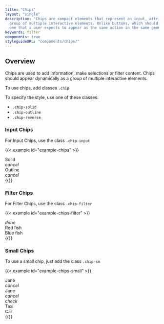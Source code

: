 ```yaml
---
title: "Chips"
layout: "single"
description: "Chips are compact elements that represent an input, attribute, or action. Chips should appear dynamically as a
  group of multiple interactive elements. Unlike buttons, which should be a consistent and familiar call to action,
  one that a user expects to appear as the same action in the same general area."
keywords: filter
components: true
styleguideURL: "components/chips/"
---
```


## Overview

Chips are used to add information, make selections or filter content. Chips should appear dynamically as a group of multiple interactive elements.

To use chips, add classes `.chip`

To specify the style, use one of these classes:

- `.chip-solid`
- `.chip-outline`
- `.chip-reverse`

### Input Chips

For Input Chips, use the class `.chip-input`

{{< example id="example-chips" >}}
<div class="chip chip-solid chip-input">
  <div class="chip-thumbnail">
    <img src="/img/headshot.png" alt="">
  </div>
  <div class="chip-text">Solid</div>
  <div class="chip-delete-right">
    <i class="material-icons">cancel</i>
  </div>
</div>

<div class="chip chip-outline chip-input">
  <div class="chip-thumbnail">
    <img src="/img/headshot.png" alt="">
  </div>
  <div class="chip-text">Outline</div>
  <div class="chip-delete-right">
    <i class="material-icons">cancel</i>
  </div>
</div>
{{</ example >}}

### Filter Chips

For Filter Chips, use the class `.chip-filter`

{{< example id="example-chips-filter" >}}
<div class="chip chip-solid chip-filter">
  <div class="chip-icon-left"><i class="material-icons">done</i></div>
  <div class="chip-text">Red fish</div>
</div>

<div class="chip chip-outline chip-filter">
  <div class="chip-text">Blue fish</div>
</div>
{{</ example >}}

### Small Chips

To use a small chip, just add the class `.chip-sm`

{{< example id="example-chips-small" >}}
<div class="chip chip-sm chip-solid chip-input">
  <div class="chip-thumbnail">
    <img src="/img/headshot.png" alt="">
  </div>
  <div class="chip-text">Jane</div>
  <div class="chip-delete-right"><i class="modus-icon material-icons">cancel</i></div>
</div>

<div class="chip chip-sm chip-outline chip-input">
  <div class="chip-thumbnail">
    <img src="/img/headshot.png" alt="">
  </div>
  <div class="chip-text">Jane</div>
  <div class="chip-delete-right"><i class="modus-icon material-icons">cancel</i></div>
</div>

<div class="chip chip-sm chip-solid chip-filter active">
  <div class="chip-icon-left"><i class="modus-icon material-icons">check</i></div>
  <div class="chip-text">Taxi</div>
</div>

<div class="chip chip-sm chip-outline chip-filter">
  <div class="chip-text">Car</div>
</div>
{{</ example >}}
